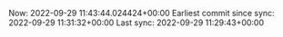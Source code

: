 Now: 2022-09-29 11:43:44.024424+00:00 Earliest commit since sync: 2022-09-29 11:31:32+00:00 Last sync: 2022-09-29 11:29:43+00:00
